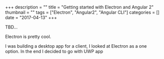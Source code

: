 +++
description = ""
title = "Getting started with Electron and Angular 2"
thumbnail = ""
tags = ["Electron", "Angular2", "Angular CLI"]
categories = []
date = "2017-04-13"
+++

TBD...

Electron is pretty cool.


I was building a desktop app for a client, I looked at Electron as a one option.
In the end I decided to go with UWP app 